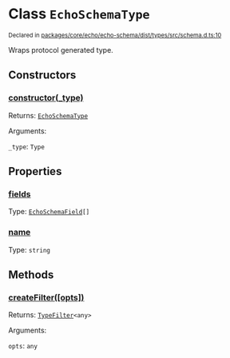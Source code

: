 # Class `EchoSchemaType`
<sub>Declared in [packages/core/echo/echo-schema/dist/types/src/schema.d.ts:10]()</sub>


Wraps protocol generated type.

## Constructors
### [constructor(_type)]()


Returns: <code>[EchoSchemaType](/api/@dxos/client/classes/EchoSchemaType)</code>

Arguments: 

`_type`: <code>Type</code>

## Properties
### [fields]()
Type: <code>[EchoSchemaField](/api/@dxos/client/types/EchoSchemaField)[]</code>
### [name]()
Type: <code>string</code>

## Methods
### [createFilter(\[opts\])]()


Returns: <code>[TypeFilter](/api/@dxos/client/types/TypeFilter)&lt;any&gt;</code>

Arguments: 

`opts`: <code>any</code>